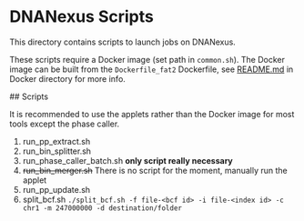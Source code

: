 # DNANexus Scripts

This directory contains scripts to launch jobs on DNANexus.

These scripts require a Docker image (set path in `common.sh`). The Docker image can be built from the `Dockerfile_fat2` Dockerfile, see [README.md](../Docker/README.md) in Docker directory for more info.

## Scripts

It is recommended to use the applets rather than the Docker image for most tools except the phase caller.

1) run_pp_extract.sh
2) run_bin_splitter.sh
3) run_phase_caller_batch.sh **only script really necessary**
4) ~~run_bin_merger.sh~~ There is no script for the moment, manually run the applet
5) run_pp_update.sh
6) split_bcf.sh `./split_bcf.sh -f file-<bcf id> -i file-<index id> -c chr1 -m 247000000 -d destination/folder`